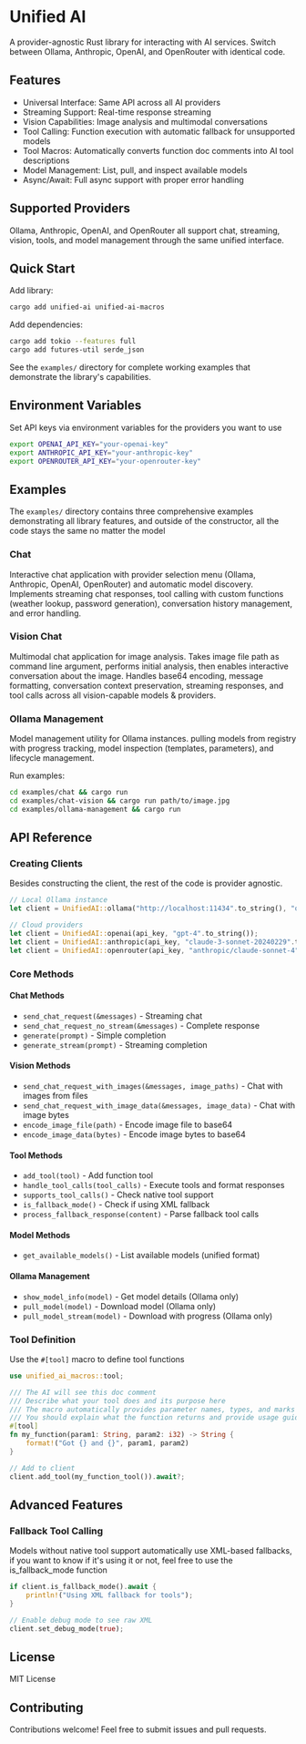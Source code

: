 # Unified AI

A provider-agnostic Rust library for interacting with AI services. Switch between Ollama, Anthropic, OpenAI, and OpenRouter with identical code.

## Features

- Universal Interface: Same API across all AI providers
- Streaming Support: Real-time response streaming
- Vision Capabilities: Image analysis and multimodal conversations  
- Tool Calling: Function execution with automatic fallback for unsupported models
- Tool Macros: Automatically converts function doc comments into AI tool descriptions
- Model Management: List, pull, and inspect available models
- Async/Await: Full async support with proper error handling

## Supported Providers

Ollama, Anthropic, OpenAI, and OpenRouter all support chat, streaming, vision, tools, and model management through the same unified interface.

## Quick Start

Add library:
```bash
cargo add unified-ai unified-ai-macros
```

Add dependencies:

```bash
cargo add tokio --features full 
cargo add futures-util serde_json
```

See the `examples/` directory for complete working examples that demonstrate the library's capabilities.

## Environment Variables

Set API keys via environment variables for the providers you want to use

```bash
export OPENAI_API_KEY="your-openai-key"
export ANTHROPIC_API_KEY="your-anthropic-key" 
export OPENROUTER_API_KEY="your-openrouter-key"
```

## Examples

The `examples/` directory contains three comprehensive examples demonstrating all library features, and outside of the constructor, all the code stays the same no matter the model

### Chat

Interactive chat application with provider selection menu (Ollama, Anthropic, OpenAI, OpenRouter) and automatic model discovery. Implements streaming chat responses, tool calling with custom functions (weather lookup, password generation), conversation history management, and error handling.

### Vision Chat

Multimodal chat application for image analysis. Takes image file path as command line argument, performs initial analysis, then enables interactive conversation about the image. Handles base64 encoding, message formatting, conversation context preservation, streaming responses, and tool calls across all vision-capable models & providers.

### Ollama Management

Model management utility for Ollama instances. pulling models from registry with progress tracking, model inspection (templates, parameters), and lifecycle management.

Run examples:

```bash
cd examples/chat && cargo run
cd examples/chat-vision && cargo run path/to/image.jpg
cd examples/ollama-management && cargo run
```

## API Reference

### Creating Clients

Besides constructing the client, the rest of the code is provider agnostic.
```rust
// Local Ollama instance
let client = UnifiedAI::ollama("http://localhost:11434".to_string(), "qwen3:8b".to_string());

// Cloud providers
let client = UnifiedAI::openai(api_key, "gpt-4".to_string());
let client = UnifiedAI::anthropic(api_key, "claude-3-sonnet-20240229".to_string());
let client = UnifiedAI::openrouter(api_key, "anthropic/claude-sonnet-4".to_string());
```

### Core Methods

#### Chat Methods
- `send_chat_request(&messages)` - Streaming chat
- `send_chat_request_no_stream(&messages)` - Complete response
- `generate(prompt)` - Simple completion
- `generate_stream(prompt)` - Streaming completion

#### Vision Methods  
- `send_chat_request_with_images(&messages, image_paths)` - Chat with images from files
- `send_chat_request_with_image_data(&messages, image_data)` - Chat with image bytes
- `encode_image_file(path)` - Encode image file to base64
- `encode_image_data(bytes)` - Encode image bytes to base64

#### Tool Methods
- `add_tool(tool)` - Add function tool
- `handle_tool_calls(tool_calls)` - Execute tools and format responses
- `supports_tool_calls()` - Check native tool support
- `is_fallback_mode()` - Check if using XML fallback
- `process_fallback_response(content)` - Parse fallback tool calls

#### Model Methods
- `get_available_models()` - List available models (unified format)

#### Ollama Management
- `show_model_info(model)` - Get model details (Ollama only)  
- `pull_model(model)` - Download model (Ollama only)
- `pull_model_stream(model)` - Download with progress (Ollama only)

### Tool Definition

Use the `#[tool]` macro to define tool functions

```rust
use unified_ai_macros::tool;

/// The AI will see this doc comment
/// Describe what your tool does and its purpose here
/// The macro automatically provides parameter names, types, and marks all as required
/// You should explain what the function returns and provide usage guidance
#[tool]
fn my_function(param1: String, param2: i32) -> String {
    format!("Got {} and {}", param1, param2)
}

// Add to client
client.add_tool(my_function_tool()).await?;
```

## Advanced Features

### Fallback Tool Calling

Models without native tool support automatically use XML-based fallbacks, if you want to know if it's using it or not, feel free to use the is_fallback_mode function

```rust
if client.is_fallback_mode().await {
    println!("Using XML fallback for tools");
}

// Enable debug mode to see raw XML
client.set_debug_mode(true);
```

## License

MIT License

## Contributing

Contributions welcome! Feel free to submit issues and pull requests.